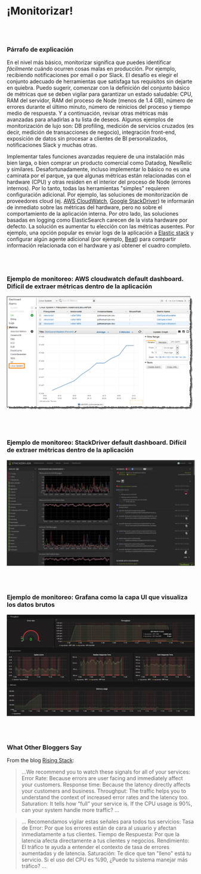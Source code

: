 # ¡Monitorizar!

<br/><br/>

### Párrafo de explicación

En el nivel más básico, monitorizar significa que puedes identificar *fácilmente* cuándo ocurren cosas malas en producción. Por ejemplo, recibiendo notificaciones por email o por Slack. El desafío es elegir el conjunto adecuado de herramientas que satisfaga tus requisitos sin dejarte en quiebra. Puedo sugerir, comenzar con la definición del conjunto básico de métricas que se deben vigilar para garantizar un estado saludable: CPU, RAM del servidor, RAM del proceso de Node (menos de 1.4 GB), número de errores durante el último minuto, número de reinicios del proceso y tiempo medio de respuesta. Y a continuación, revisar otras métricas más avanzadas para añadirlas a tu lista de deseos. Algunos ejemplos de monitorización de lujo son: DB profiling, medición de servicios cruzados (es decir, medición de transacciones de negocio), integración front-end, exposición de datos sin procesar a clientes de BI personalizados, notificaciones Slack y muchas otras.

Implementar tales funciones avanzadas requiere de una instalación más bien larga, o bien comprar un producto comercial como Datadog, NewRelic y similares. Desafortunadamente, incluso implementar lo básico no es una caminata por el parque, ya que algunas métricas están relacionadas con el hardware (CPU) y otras residen en el interior del proceso de Node (errores internos). Por lo tanto, todas las herramientas "simples" requieren configuración adicional. Por ejemplo, las soluciones de monitorización de proveedores cloud (ej. [AWS CloudWatch](https://aws.amazon.com/cloudwatch/), [Google StackDriver](https://cloud.google.com/stackdriver/)) te informarán de inmediato sobre las métricas del hardware, pero no sobre el comportamiento de la aplicación interna. Por otro lado, las soluciones basadas en logging como ElasticSearch carecen de la vista hardware por defecto. La solución es aumentar tu elección con las métricas ausentes. Por ejemplo, una opción popular es enviar logs de la aplicación a [Elastic stack](https://www.elastic.co/products) y configurar algún agente adicional (por ejemplo, [Beat](https://www.elastic.co/products)) para compartir información relacionada con el hardware y así obtener el cuadro completo.

<br/><br/>

### Ejemplo de monitoreo: AWS cloudwatch default dashboard. Difícil de extraer métricas dentro de la aplicación

![AWS cloudwatch default dashboard. Hard to extract in-app metrics](/assets/images/monitoring1.png)

<br/><br/>

### Ejemplo de monitoreo: StackDriver default dashboard. Difícil de extraer métricas dentro de la aplicación

![StackDriver default dashboard. Hard to extract in-app metrics](/assets/images/monitoring2.jpg)

<br/><br/>

### Ejemplo de monitoreo: Grafana como la capa UI que visualiza los datos brutos

![Grafana as the UI layer that visualizes raw data](/assets/images/monitoring3.png)

<br/><br/>

### What Other Bloggers Say

From the blog [Rising Stack](http://mubaloo.com/best-practices-deploying-node-js-applications/):

> …We recommend you to watch these signals for all of your services:
> Error Rate: Because errors are user facing and immediately affect your customers.
> Response time: Because the latency directly affects your customers and business.
> Throughput: The traffic helps you to understand the context of increased error rates and the latency too.
> Saturation: It tells how “full” your service is. If the CPU usage is 90%, can your system handle more traffic? …

> ... Recomendamos vigilar estas señales para todos tus servicios:
> Tasa de Error: Por que los errores están de cara al usuario y afectan inmediatamente a tus clientes.
> Tiempo de Respuesta: Por que la latencia afecta directamente a tus clientes y negocios.
> Rendimiento: El tráfico te ayuda a entender el contexto de tasa de errores aumentadas y de latencia.
> Saturación: Te dice que tan "lleno" está tu servicio. Si el uso del CPU es %90, ¿Puede tu sistema manejar más tráfico? ...